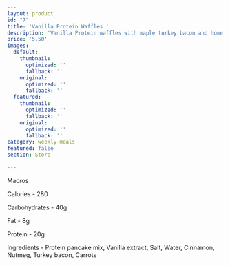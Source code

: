 ```yaml
---
layout: product
id: "7"
title: 'Vanilla Protein Waffles '
description: 'Vanilla Protein waffles with maple turkey bacon and home fries '
price: '5.50'
images:
  default:
    thumbnail:
      optimized: ''
      fallback: ''
    original:
      optimized: ''
      fallback: ''
  featured:
    thumbnail:
      optimized: ''
      fallback: ''
    original:
      optimized: ''
      fallback: ''
category: weekly-meals
featured: false
section: Store

---
```

Macros

Calories - 280

Carbohydrates - 40g

Fat - 8g

Protein - 20g

Ingredients - Protein pancake mix, Vanilla extract, Salt, Water, Cinnamon, Nutmeg, Turkey bacon, Carrots 